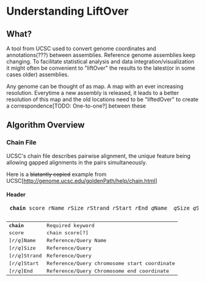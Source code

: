 Understanding LiftOver
========================

## What?

A tool from UCSC used to convert genome coordinates and annotations(???) between assemblies. Reference genome assemblies keep changing. To facilitate statistical analysis and data integration/visualization it might often be convenient to "liftOver" the results to the latest(or in some cases older) assemblies.

Any genome can be thought of as map. A map with an ever increasing resolution. Everytime a new assembly is released, it leads to a better resolution of this map and the old locations need to be "liftedOver" to create a correspondence[TODO: One-to-one?] between these


## Algorithm Overview

### Chain File

UCSC's chain file describes pairwise alignment, the unique feature being allowing gapped alignments in the pairs simultaneously.

Here is a ~~blatantly copied~~ example from UCSC[http://genome.ucsc.edu/goldenPath/help/chain.html]

#### Header
<pre>
 <b>chain</b> score <i>r</i>Name <i>r</i>Size <i>r</i>Strand <i>r</i>Start <i>r</i>End <i>q</i>Name <i> q</i>Size <i>q</i>Strand <i>q</i>Start <i>q</i>End id 
</pre>

<pre>
<table>
    <tr><td><b>chain</b></td><td>Required keyword</td></tr>
    <tr><td>score</td><td>chain score[?]</td></tr>
    <tr><td>[<i>r/q</i>]Name</td><td>Reference/Query Name</td></tr>
    <tr><td>[<i>r/q</i>]Size</td><td>Reference/Query </td></tr>
    <tr><td>[<i>r/q</i>]Strand</td><td>Reference/Query </td></tr>
    <tr><td>[<i>r/q</i>]Start</td><td>Reference/Query chromosome start coordinate </td></tr>
    <tr><td>[<i>r/q</i>]End</td><td>Reference/Query  Chromosome end coordinate</td></tr>
   </table>
</pre>